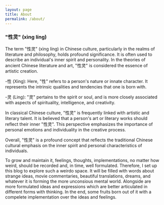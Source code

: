 ```yaml
---
layout: page
title: About
permalink: /about/
---
```


### "性灵" (xìng líng)

The term "性灵" (xìng líng) in Chinese culture, particularly in the realms of literature and philosophy, holds profound significance. It is often used to describe an individual's inner spirit and personality. In the theories of ancient Chinese literature and art, "性灵" is considered the essence of artistic creation.

-性 (Xing): Here, "性" refers to a person's nature or innate character. It represents the intrinsic qualities and tendencies that one is born with.

-灵 (Ling): "灵" pertains to the spirit or soul, and is more closely associated with aspects of spirituality, intelligence, and creativity.

In classical Chinese culture, "性灵" is frequently linked with artistic and literary talent. It is believed that a person's art or literary works should reflect their inner "性灵". This perspective emphasizes the importance of personal emotions and individuality in the creative process.

Overall, "性灵" is a profound concept that reflects the traditional Chinese cultural emphasis on the inner spirit and personal characteristics of individuals.

To grow and maintain it, feelings, thoughts, implementations, no matter how weird, should be recorded and, in time, well formulated. Therefore, I set up this blog to explore such a weirdo space. It will be filled with words about strange ideas, movie commentaries, beautiful translations, dreams, and whatever it is forming the more unconsious mental world. Alongside are more formulated ideas and expressions which are better articulated in different forms with thinking. In the end, some fruits born out of it with a compelete implementation over the ideas and feelings.